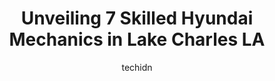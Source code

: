 ---
layout: ampstory
image: https://images.unsplash.com/photo-1528597469186-bddab681a37f?ixlib=rb-4.0.3&ixid=MnwxMjA3fDB8MHxwaG90by1wYWdlfHx8fGVufDB8fHx8&auto=format&fit=crop&w=640&h=853&q=80
author: techidn
featured: false
description: Entrust your vehicle to the 7 best Hyundai Mechanic in Lake Charles LA, USA and experience the difference they can make. With their extensive knowledge, state-of-the-art facilities, and comm
title: Unveiling 7 Skilled Hyundai Mechanics in Lake Charles LA
cover:
   title: Unveiling 7 Skilled Hyundai Mechanics in Lake Charles LA
   subtitle: Rickpate
   background: https://images.unsplash.com/photo-1528597469186-bddab681a37f?ixlib=rb-4.0.3&ixid=MnwxMjA3fDB8MHxwaG90by1wYWdlfHx8fGVufDB8fHx8&auto=format&fit=crop&w=640&h=853&q=80

pages: 
 - layout: thirds
   top: <h1>#1 Navarre Honda</h1>
   bottom: "<p>Spoke with someone about a vehicle showing in stock and not pending, it was in fact pending. She was very polite, checked on a few other options. In the end I told her I </p>"
   background: https://www.knot35.com/toplist/wp-content/uploads/2023/06/best-hyundai-mechanic-1-in-lake-charles-la-1685836362.jpeg
   backgroundblur: true
 - layout: thirds
   top: <h1>#2 Kia of Lake Charles</h1>
   bottom: "<p>1900 Siebarth Dr, Lake Charles, LA 70615, United States</p>"
   background: https://www.knot35.com/toplist/wp-content/uploads/2023/06/best-hyundai-mechanic-2-in-lake-charles-la-1685836362.png
   cta:
      link: https://www.knot35.com/toplist/unveiling-7-skilled-hyundai-mechanics-in-lake-charles-la/
      text: Unveiling 7 Skilled Hyundai Mechanics in Lake Charles LA
 - layout: thirds
   top: <h1>#3 Navarre Hyundai</h1>
   bottom: "<p>1310 E College St, Lake Charles, LA 70607, United States</p>"
   background: https://www.knot35.com/toplist/wp-content/uploads/2023/06/best-hyundai-mechanic-3-in-lake-charles-la-1685836363.jpeg
   cta:
      link: https://www.knot35.com/toplist/unveiling-7-skilled-hyundai-mechanics-in-lake-charles-la/
      text: Unveiling 7 Skilled Hyundai Mechanics in Lake Charles LA
 - layout: thirds
   top: <h1>#4 Country Club Auto Repair Incorporated</h1>
   bottom: "<p>2115 Country Club Rd, Lake Charles, LA 70605, United States</p>"
   background: https://images.unsplash.com/photo-1531169509526-f8f1fdaa4a67?ixlib=rb-4.0.3&ixid=MnwxMjA3fDB8MHxwaG90by1wYWdlfHx8fGVufDB8fHx8&auto=format&fit=crop&w=640&h=853&q=80
   cta:
      link: https://www.knot35.com/toplist/unveiling-7-skilled-hyundai-mechanics-in-lake-charles-la/
      text: Unveiling 7 Skilled Hyundai Mechanics in Lake Charles LA
 - layout: thirds
   top: <h1>#5 Navarre Chevrolet Service</h1>
   bottom: "<p>1310 E College St, Lake Charles, LA 70607, United States</p>"
   background: https://images.unsplash.com/photo-1618005182384-a83a8bd57fbe?ixlib=rb-4.0.3&ixid=MnwxMjA3fDB8MHxwaG90by1wYWdlfHx8fGVufDB8fHx8&auto=format&fit=crop&w=640&h=853&q=80
   cta:
      link: https://www.knot35.com/toplist/unveiling-7-skilled-hyundai-mechanics-in-lake-charles-la/
      text: Unveiling 7 Skilled Hyundai Mechanics in Lake Charles LA
 - layout: thirds
   top: <h1>#6 Clean Slate Motors - Lake Charles</h1>
   bottom: "<p>2112 E Prien Lake Rd, Lake Charles, LA 70601, United States</p>"
   background: https://images.unsplash.com/photo-1580610447943-1bfbef5efe07?ixlib=rb-4.0.3&ixid=MnwxMjA3fDB8MHxwaG90by1wYWdlfHx8fGVufDB8fHx8&auto=format&fit=crop&w=640&h=853&q=80
   cta:
      link: https://www.knot35.com/toplist/unveiling-7-skilled-hyundai-mechanics-in-lake-charles-la/
      text: Unveiling 7 Skilled Hyundai Mechanics in Lake Charles LA
 - layout: thirds
   top: <h1>#7 Ashfords Automotive Service</h1>
   bottom: "<p>444 E Prien Lake Rd, Lake Charles, LA 70601, United States</p>"
   background: https://images.unsplash.com/photo-1608501821300-4f99e58bba77?ixlib=rb-4.0.3&ixid=MnwxMjA3fDB8MHxwaG90by1wYWdlfHx8fGVufDB8fHx8&auto=format&fit=crop&w=640&h=853&q=80
   cta:
      link: https://www.knot35.com/toplist/unveiling-7-skilled-hyundai-mechanics-in-lake-charles-la/
      text: Unveiling 7 Skilled Hyundai Mechanics in Lake Charles LA
 - layout: thirds
   middle: Continue reading...
   background: https://images.unsplash.com/photo-1591393223703-56fe1347ac62?ixlib=rb-4.0.3&ixid=MnwxMjA3fDB8MHxwaG90by1wYWdlfHx8fGVufDB8fHx8&auto=format&fit=crop&w=640&h=853&q=80
   cta:
      link: https://www.knot35.com/toplist/unveiling-7-skilled-hyundai-mechanics-in-lake-charles-la/
      text: Unveiling 7 Skilled Hyundai Mechanics in Lake Charles LA
      
---